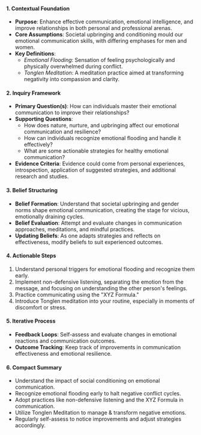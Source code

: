 #### 1. Contextual Foundation

- **Purpose**: Enhance effective communication, emotional intelligence, and improve relationships in both personal and professional arenas.
- **Core Assumptions**: Societal upbringing and conditioning mould our emotional communication skills, with differing emphases for men and women.
- **Key Definitions**:
  - *Emotional Flooding*: Sensation of feeling psychologically and physically overwhelmed during conflict.
  - *Tonglen Meditation*: A meditation practice aimed at transforming negativity into compassion and clarity.

#### 2. Inquiry Framework

- **Primary Question(s)**: How can individuals master their emotional communication to improve their relationships?
- **Supporting Questions**:
  - How does nature, nurture, and upbringing affect our emotional communication and resilience?
  - How can individuals recognize emotional flooding and handle it effectively?
  - What are some actionable strategies for healthy emotional communication?
- **Evidence Criteria**: Evidence could come from personal experiences, introspection, application of suggested strategies, and additional research and studies.

#### 3. Belief Structuring

- **Belief Formation**: Understand that societal upbringing and gender norms shape emotional communication, creating the stage for vicious, emotionally draining cycles.
- **Belief Evaluation**: Attempt and evaluate changes in communication approaches, meditations, and mindful practices.
- **Updating Beliefs**: As one adapts strategies and reflects on effectiveness, modify beliefs to suit experienced outcomes.

#### 4. Actionable Steps

1. Understand personal triggers for emotional flooding and recognize them early.
2. Implement non-defensive listening, separating the emotion from the message, and focusing on understanding the other person's feelings.
3. Practice communicating using the "XYZ Formula."
4. Introduce Tonglen meditation into your routine, especially in moments of discomfort or stress.

#### 5. Iterative Process

- **Feedback Loops**: Self-assess and evaluate changes in emotional reactions and communication outcomes.
- **Outcome Tracking**: Keep track of improvements in communication effectiveness and emotional resilience.

#### 6. Compact Summary

- Understand the impact of social conditioning on emotional communication.
- Recognize emotional flooding early to halt negative conflict cycles.
- Adopt practices like non-defensive listening and the XYZ Formula in communication.
- Utilize Tonglen Meditation to manage & transform negative emotions.
- Regularly self-assess to notice improvements and adjust strategies accordingly.